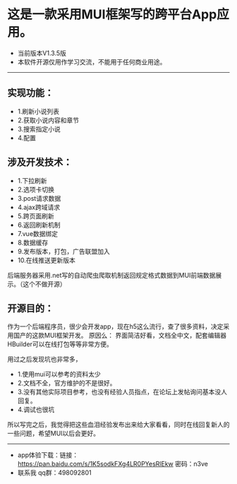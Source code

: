 # 这是一款采用MUI框架写的跨平台App应用。
- 当前版本V1.3.5版
- 本软件开源仅用作学习交流，不能用于任何商业用途。

----------

## 实现功能：

* 1.刷新小说列表
* 2.获取小说内容和章节
* 3.搜索指定小说
* 4.配置

## 涉及开发技术：

* 1.下拉刷新
* 2.选项卡切换
* 3.post请求数据
* 4.ajax跨域请求
* 5.跨页面刷新
* 6.返回刷新机制
* 7.vue数据绑定
* 8.数据缓存
* 9.发布版本，打包，广告联盟加入
* 10.在线推送更新版本

后端服务器采用.net写的自动爬虫爬取机制返回规定格式数据到MUI前端数据展示。（这个不做开源）

## 开源目的：
作为一个后端程序员，很少会开发app，现在h5这么流行，查了很多资料，决定采用国产的这款MUI框架开发。
原因么：
界面简洁好看，文档全中文，配套编辑器HBuilder可以在线打包等等非常方便。

用过之后发现坑也非常多，
* 1.使用mui可以参考的资料太少
* 2.文档不全，官方维护的不是很好。
* 3.没有其他实际项目参考，也没有经验人员指点，在论坛上发帖询问基本没人回复。
* 4.调试也很坑

所以写完之后，我觉得把这些血泪经验发布出来给大家看看，同时在线回复新人的一些问题，希望MUI以后会更好。

----------
- app体验下载：链接：https://pan.baidu.com/s/1K5sodkFXg4LR0PYesRlEkw 密码：n3ve
- 联系我 qq群：498092801
